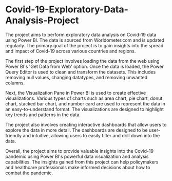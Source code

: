 # Covid-19-Exploratory-Data-Analysis-Project
The project aims to perform exploratory data analysis on Covid-19 data using Power BI. The data is sourced from Worldometer.com and is updated regularly. The primary goal of the project is to gain insights into the spread and impact of Covid-19 across various countries and regions.

The first step of the project involves loading the data from the web using Power BI's 'Get Data from Web' option. Once the data is loaded, the Power Query Editor is used to clean and transform the datasets. This includes removing null values, changing datatypes, and removing unwanted columns.

Next, the Visualization Pane in Power BI is used to create effective visualizations. Various types of charts such as area chart, pie chart, donut chart, stacked bar chart, and number card are used to represent the data in an easy-to-understand format. The visualizations are designed to highlight key trends and patterns in the data.

The project also involves creating interactive dashboards that allow users to explore the data in more detail. The dashboards are designed to be user-friendly and intuitive, allowing users to easily filter and drill down into the data.

Overall, the project aims to provide valuable insights into the Covid-19 pandemic using Power BI's powerful data visualization and analysis capabilities. The insights gained from this project can help policymakers and healthcare professionals make informed decisions about how to combat the pandemic.
